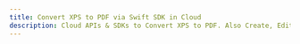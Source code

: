 ---title: Convert XPS to PDF via Swift SDK in Clouddescription: Cloud APIs & SDKs to Convert XPS to PDF. Also Create, Edit & Render Microsoft Word & OpenOffice documents in the Cloud.---